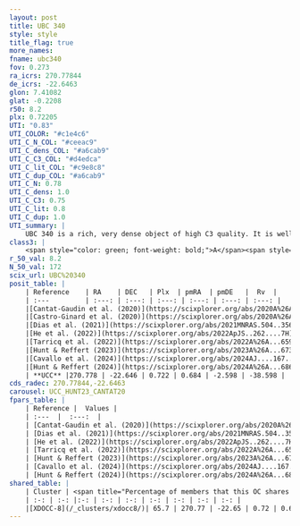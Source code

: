 ```yaml
---
layout: post
title: UBC 340
style: style
title_flag: true
more_names: 
fname: ubc340
fov: 0.273
ra_icrs: 270.77844
de_icrs: -22.6463
glon: 7.41082
glat: -0.2208
r50: 8.2
plx: 0.72205
UTI: "0.83"
UTI_COLOR: "#c1e4c6"
UTI_C_N_COL: "#ceeac9"
UTI_C_dens_COL: "#a6cab9"
UTI_C_C3_COL: "#d4edca"
UTI_C_lit_COL: "#c9e8c8"
UTI_C_dup_COL: "#a6cab9"
UTI_C_N: 0.78
UTI_C_dens: 1.0
UTI_C_C3: 0.75
UTI_C_lit: 0.8
UTI_C_dup: 1.0
UTI_summary: |
    UBC 340 is a rich, very dense object of high C3 quality. It is well-studied in the literature. This object shares a significant percentage of members with a later reported entry.
class3: |
    <span style="color: green; font-weight: bold;">A</span><span style="color: #FFC300; font-weight: bold;">B</span>
r_50_val: 8.2
N_50_val: 172
scix_url: UBC%20340
posit_table: |
    | Reference    | RA    | DEC   | Plx  | pmRA  | pmDE   |  Rv  |
    | :---         | :---: | :---: | :---: | :---: | :---: | :---: |
    |[Cantat-Gaudin et al. (2020)](https://scixplorer.org/abs/2020A%26A...640A...1C) | 270.774 | -22.649 | 0.702 | 0.723 | -2.553 | -- |
    |[Castro-Ginard et al. (2020)](https://scixplorer.org/abs/2020A%26A...635A..45C) | 270.767 | -22.657 | 0.702 | 0.722 | -2.568 | -- |
    |[Dias et al. (2021)](https://scixplorer.org/abs/2021MNRAS.504..356D) | 270.768 | -22.654 | 0.709 | 0.708 | -2.573 | -- |
    |[He et al. (2022)](https://scixplorer.org/abs/2022ApJS..262....7H) | 270.623 | -23.033 | 0.831 | 0.605 | -1.761 | -- |
    |[Tarricq et al. (2022)](https://scixplorer.org/abs/2022A%26A...659A..59T) | 270.74 | -22.649 | 0.72 | 0.681 | -2.619 | -- |
    |[Hunt & Reffert (2023)](https://scixplorer.org/abs/2023A%26A...673A.114H) | 270.761 | -22.66 | 0.721 | 0.668 | -2.602 | -17.725 |
    |[Cavallo et al. (2024)](https://scixplorer.org/abs/2024AJ....167...12C) | 270.795 | -22.642 | 0.723 | -- | -- | -- |
    |[Hunt & Reffert (2024)](https://scixplorer.org/abs/2024A%26A...686A..42H) | 270.761 | -22.66 | 0.721 | 0.668 | -2.602 | -17.725 |
    | **UCC** |270.778 | -22.646 | 0.722 | 0.684 | -2.598 | -38.598 | 
cds_radec: 270.77844,-22.6463
carousel: UCC_HUNT23_CANTAT20
fpars_table: |
    | Reference |  Values |
    | :---  |  :---:  |
    | [Cantat-Gaudin et al. (2020)](https://scixplorer.org/abs/2020A%26A...640A...1C) | `AVNN=1.79, DMNN=10.71, AgeNN=8.63` |
    | [Dias et al. (2021)](https://scixplorer.org/abs/2021MNRAS.504..356D) | `Av=2.13, Dist=1388, logage=8.109, [Fe/H]=0.237` |
    | [He et al. (2022)](https://scixplorer.org/abs/2022ApJS..262....7H) | `A0=2.1, logAge=6.9` |
    | [Tarricq et al. (2022)](https://scixplorer.org/abs/2022A%26A...659A..59T) | `Dist=1325, logAgeNN=8.7` |
    | [Hunt & Reffert (2023)](https://scixplorer.org/abs/2023A%26A...673A.114H) | `AV50=2.437, diffAV50=2.732, MOD50=10.575, logAge50=7.506` |
    | [Cavallo et al. (2024)](https://scixplorer.org/abs/2024AJ....167...12C) | `AV50=2.74, dMod50=10.32, logAge50=7.81, [Fe/H]50=0.18` |
    | [Hunt & Reffert (2024)](https://scixplorer.org/abs/2024A%26A...686A..42H) | `MassJ=1305.07` |
shared_table: |
    | Cluster | <span title="Percentage of members that this OC shares with the ones listed">%</span>   | RA   | DEC   | Plx   | pmRA  | pmDE  | Rv | UTI |
    | :-: | :-: |:-: | :-: | :-: | :-: | :-: | :-: | :-: |
    |[XDOCC-8](/_clusters/xdocc8/)| 65.7 | 270.77 | -22.65 | 0.72 | 0.68 | -2.61 | -36.74 |0.0 |
---
```

